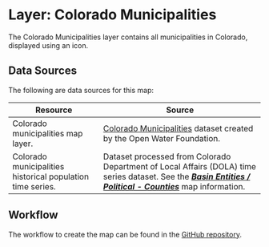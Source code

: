 # Layer: Colorado Municipalities #

The Colorado Municipalities layer contains all municipalities in Colorado,
displayed using an icon.

## Data Sources ##

The following are data sources for this map:

| **Resource** | **Source** |
| -- | -- |
| Colorado municipalities map layer. | [Colorado Municipalities](https://data.openwaterfoundation.org/state/co/owf/municipalities/) dataset created by the Open Water Foundation. |
| Colorado municipalities historical population time series. | Dataset processed from Colorado Department of Local Affairs (DOLA) time series dataset.  See the [***Basin Entities / Political - Counties***](#map/entities-counties) map information. |

## Workflow ##

The workflow to create the map can be found in the [GitHub repository](https://github.com/OpenWaterFoundation/owf-infomapper-co-big-thompson/tree/master/workflow/BasinEntities/Municipal-Municipalities).
